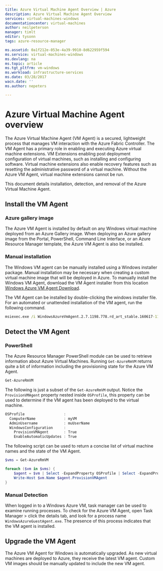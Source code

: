 ```yaml
---
title: Azure Virtual Machine Agent Overview | Azure
description: Azure Virtual Machine Agent Overview
services: virtual-machines-windows
documentationcenter: virtual-machines
author: neilpeterson
manager: timlt
editor: tysonn
tags: azure-resource-manager

ms.assetid: 0a1f212e-053e-4a39-9910-8d622959f594
ms.service: virtual-machines-windows
ms.devlang: na
ms.topic: article
ms.tgt_pltfrm: vm-windows
ms.workload: infrastructure-services
ms.date: 03/28/2017
wacn.date: ''
ms.author: nepeters

---
```

# Azure Virtual Machine Agent overview

The Azure Virtual Machine Agent (VM Agent) is a secured, lightweight process that manages VM interaction with the Azure Fabric Controller. The VM Agent has a primary role in enabling and executing Azure virtual machine extensions. VM Extensions enabling post deployment configuration of virtual machines, such as installing and configuring software. Virtual machine extensions also enable recovery features such as resetting the administrative password of a virtual machine. Without the Azure VM Agent, virtual machine extensions cannot be run.

This document details installation, detection, and removal of the Azure Virtual Machine Agent.

## Install the VM Agent

### Azure gallery image

The Azure VM Agent is installed by default on any Windows virtual machine deployed from an Azure Gallery image. When deploying an Azure gallery image from the Portal, PowerShell, Command Line Interface, or an Azure Resource Manager template, the Azure VM Agent is also be installed. 

### Manual installation

The Windows VM agent can be manually installed using a Windows installer package. Manual installation may be necessary when creating a custom virtual machine image that will be deployed in Azure. To manually install the Windows VM Agent, download the VM Agent installer from this location [Windows Azure VM Agent Download](http://go.microsoft.com/fwlink/?LinkID=394789). 

The VM Agent can be installed by double-clicking the windows installer file. For an automated or unattended installation of the VM agent, run the following command.

```cmd
msiexec.exe /i WindowsAzureVmAgent.2.7.1198.778.rd_art_stable.160617-1120.fre /quiet
```

## Detect the VM Agent

### PowerShell

The Azure Resource Manager PowerShell module can be used to retrieve information about Azure Virtual Machines. Running `Get-AzureRmVM` returns quite a bit of information including the provisioning state for the Azure VM Agent.

```PowerShell
Get-AzureRmVM
```

The following is just a subset of the `Get-AzureRmVM` output. Notice the `ProvisionVMAgent` property nested inside `OSProfile`, this property can be used to determine if the VM agent has been deployed to the virtual machine.

```PowerShell
OSProfile                  :
  ComputerName             : myVM
  AdminUsername            : muUserName
  WindowsConfiguration     :
    ProvisionVMAgent       : True
    EnableAutomaticUpdates : True
```

The following script can be used to return a concise list of virtual machine names and the state of the VM Agent.

```PowerShell
$vms = Get-AzureRmVM

foreach ($vm in $vms) {
    $agent = $vm | Select -ExpandProperty OSProfile | Select -ExpandProperty Windowsconfiguration | Select ProvisionVMAgent
    Write-Host $vm.Name $agent.ProvisionVMAgent
}
```

### Manual Detection

When logged in to a Windows Azure VM, task manager can be used to examine running processes. To check for the Azure VM Agent, open Task Manager > click the details tab, and look for a process name `WindowsAzureGuestAgent.exe`. The presence of this process indicates that the VM agent is installed.

## Upgrade the VM Agent

The Azure VM Agent for Windows is automatically upgraded. As new virtual machines are deployed to Azure, they receive the latest VM agent. Custom VM images should be manually updated to include the new VM agent.